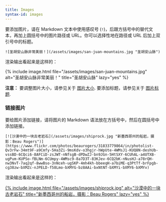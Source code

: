 ```yaml
---
title: Images
syntax-id: images
---
```


要添加图片，请在 Markdown 文本中使用感叹号 (`!`)，后跟方括号中的替代文本，再加上圆括号中的图片路径或 URL。你可以选择性地在路径或 URL 后加上双引号中的标题。

```
![圣胡安山脉非常美丽！](/assets/images/san-juan-mountains.jpg "圣胡安山脉")
```

渲染输出看起来是这样的：

{% include image.html file="/assets/images/san-juan-mountains.jpg" alt="圣胡安山脉非常美丽！" title="圣胡安山脉" lazy="yes" %}

<div class="alert alert-info">
  <i class="fas fa-info-circle"></i> <strong>注意：</strong> 要调整图片大小，请参见关于 <a href="/hacks/#image-size">图片大小</a>. 要添加标题，请参见关于 <a href="/hacks/#image-captions">图片标题</a>.
</div>

### 链接图片

要给图片添加链接，请将图片的 Markdown 语法放在方括号中，然后在圆括号中添加链接。

```
[![沙漠中的一块古老岩石](/assets/images/shiprock.jpg "新墨西哥州的船岩，摄影：Beau Rogers")](https://www.flickr.com/photos/beaurogers/31833779864/in/photolist-Qv3rFw-34mt9F-a9Cmfy-5Ha3Zi-9msKdv-o3hgjr-hWpUte-4WMsJ1-KUQ8N-deshUb-vssBD-6CQci6-8AFCiD-zsJWT-nNfsgB-dPDwZJ-bn9JGn-5HtSXY-6CUhAL-a4UTXB-ugPum-KUPSo-fBLNm-6CUmpy-4WMsc9-8a7D3T-83KJev-6CQ2bK-nNusHJ-a78rQH-nw3NvT-7aq2qf-8wwBso-3nNceh-ugSKP-4mh4kh-bbeeqH-a7biME-q3PtTf-brFpgb-cg38zw-bXMZc-nJPELD-f58Lmo-bXMYG-bz8AAi-bxNtNT-bXMYi-bXMY6-bXMYv)
```

渲染输出看起来是这样的：

<div>
  <a href="https://www.flickr.com/photos/beaurogers/31833779864/in/photolist-Qv3rFw-34mt9F-a9Cmfy-5Ha3Zi-9msKdv-o3hgjr-hWpUte-4WMsJ1-KUQ8N-deshUb-vssBD-6CQci6-8AFCiD-zsJWT-nNfsgB-dPDwZJ-bn9JGn-5HtSXY-6CUhAL-a4UTXB-ugPum-KUPSo-fBLNm-6CUmpy-4WMsc9-8a7D3T-83KJev-6CQ2bK-nNusHJ-a78rQH-nw3NvT-7aq2qf-8wwBso-3nNceh-ugSKP-4mh4kh-bbeeqH-a7biME-q3PtTf-brFpgb-cg38zw-bXMZc-nJPELD-f58Lmo-bXMYG-bz8AAi-bxNtNT-bXMYi-bXMY6-bXMYv" class="no-underline">
  {% include image.html file="/assets/images/shiprock.jpg" alt="沙漠中的一块古老岩石" title="新墨西哥州的船岩，摄影：Beau Rogers" lazy="yes" %}
  </a>
</div>

